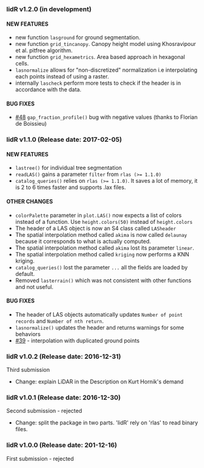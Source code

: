 ### lidR v1.2.0 (in development)

#### NEW FEATURES

* new function `lasground` for ground segmentation.
* new function `grid_tincanopy`. Canopy height model using Khosravipour et al. pitfree algorithm.
* new function `grid_hexametrics`. Area based approach in hexagonal cells.
* `lasnormalize` allows for "non-discretized" normalization i.e interpolating each points instead of using a raster.
* internally `lascheck` perform more tests to check if the header is in accordance with the data.

#### BUG FIXES

* [#48](https://github.com/Jean-Romain/lidR/pull/48) `gap_fraction_profile()` bug with negative values (thanks to Florian de Boissieu)


### lidR v1.1.0 (Release date: 2017-02-05)

#### NEW FEATURES

* `lastree()` for individual tree segmentation
* `readLAS()` gains a parameter `filter` from `rlas (>= 1.1.0)`
* `catalog_queries()` relies on `rlas (>= 1.1.0)`. It saves a lot of memory, it is 2 to 6 times faster and supports .lax files.

#### OTHER CHANGES

* `colorPalette` parameter in `plot.LAS()` now expects a list of colors instead of a function. Use `height.colors(50)` instead of `height.colors`
* The header of a LAS object is now an S4 class called `LASheader`
* The spatial interpolation method called `akima` is now called `delaunay` because it corresponds to what is actually computed.
* The spatial interpolation method called `akima` lost its parameter `linear`.
* The spatial interpolation method called `kriging` now performs a KNN kriging.
* `catalog_queries()` lost the parameter `...` all the fields are loaded by default.
* Removed `lasterrain()` which was not consistent with other functions and not useful.

#### BUG FIXES

* The header of LAS objects automatically updates `Number of point records` and `Number of nth return`.
* `lasnormalize()` updates the header and returns warnings for some behaviors
* [#39](https://github.com/Jean-Romain/lidR/issues/39) - interpolation with duplicated ground points


### lidR v1.0.2 (Release date: 2016-12-31)

Third submission

* Change: explain LiDAR in the Description on Kurt Hornik's demand

### lidR v1.0.1 (Release date: 2016-12-30)

Second submission - rejected

* Change: split the package in two parts. 'lidR' rely on 'rlas' to read binary files.

### lidR v1.0.0 (Release date: 201-12-16)

First submission - rejected
